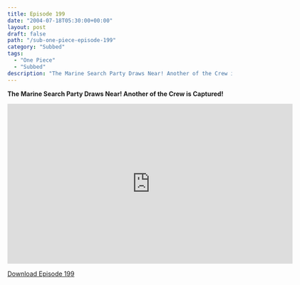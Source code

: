 ```yaml
---
title: Episode 199
date: "2004-07-18T05:30:00+00:00"
layout: post
draft: false
path: "/sub-one-piece-episode-199"
category: "Subbed"
tags:
  - "One Piece"
  - "Subbed"
description: "The Marine Search Party Draws Near! Another of the Crew is Captured!"
---
```


**The Marine Search Party Draws Near! Another of the Crew is Captured!**

<iframe width="640" height="360" src="https://www.rapidvideo.com/e/FXQGM4TVCE" frameborder="0" marginwidth=0 marginheight=0 scrolling=no allowfullscreen></iframe>

<a href="http://ouo.io/qs/eCodkFEQ?s=https://rapidvid.to/d/https://www.rapidvideo.com/e/FXQGM4TVCE">Download Episode 199</a>
